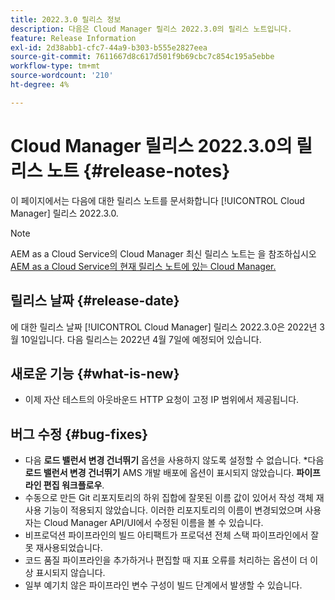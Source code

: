 ```yaml
---
title: 2022.3.0 릴리스 정보
description: 다음은 Cloud Manager 릴리스 2022.3.0의 릴리스 노트입니다.
feature: Release Information
exl-id: 2d38abb1-cfc7-44a9-b303-b555e2827eea
source-git-commit: 7611667d8c617d501f9b69cbc7c854c195a5ebbe
workflow-type: tm+mt
source-wordcount: '210'
ht-degree: 4%

---
```



# Cloud Manager 릴리스 2022.3.0의 릴리스 노트 {#release-notes}

이 페이지에서는 다음에 대한 릴리스 노트를 문서화합니다 [!UICONTROL Cloud Manager] 릴리스 2022.3.0.

>[!NOTE]
>
>AEM as a Cloud Service의 Cloud Manager 최신 릴리스 노트는 을 참조하십시오 [AEM as a Cloud Service의 현재 릴리스 노트에 있는 Cloud Manager.](https://experienceleague.adobe.com/docs/experience-manager-cloud-service/content/implementing/using-cloud-manager/release-notes-cloud-manager/release-notes-cm-current.html)

## 릴리스 날짜 {#release-date}

에 대한 릴리스 날짜 [!UICONTROL Cloud Manager] 릴리스 2022.3.0은 2022년 3월 10일입니다. 다음 릴리스는 2022년 4월 7일에 예정되어 있습니다.

## 새로운 기능 {#what-is-new}

* 이제 자산 테스트의 아웃바운드 HTTP 요청이 고정 IP 범위에서 제공됩니다.


## 버그 수정 {#bug-fixes}

* 다음 **로드 밸런서 변경 건너뛰기** 옵션을 사용하지 않도록 설정할 수 없습니다.
*다음 **로드 밸런서 변경 건너뛰기** AMS 개발 배포에 옵션이 표시되지 않았습니다. **파이프라인 편집 워크플로우**.
* 수동으로 만든 Git 리포지토리의 하위 집합에 잘못된 이름 값이 있어서 작성 객체 재사용 기능이 적용되지 않았습니다. 이러한 리포지토리의 이름이 변경되었으며 사용자는 Cloud Manager API/UI에서 수정된 이름을 볼 수 있습니다.
* 비프로덕션 파이프라인의 빌드 아티팩트가 프로덕션 전체 스택 파이프라인에서 잘못 재사용되었습니다.
* 코드 품질 파이프라인을 추가하거나 편집할 때 지표 오류를 처리하는 옵션이 더 이상 표시되지 않습니다.
* 일부 예기치 않은 파이프라인 변수 구성이 빌드 단계에서 발생할 수 있습니다.

